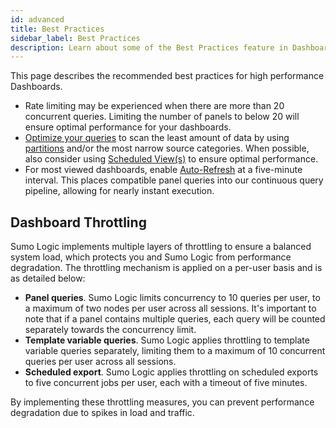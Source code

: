 ```yaml
---
id: advanced
title: Best Practices
sidebar_label: Best Practices
description: Learn about some of the Best Practices feature in Dashboard usage.
---
```


This page describes the recommended best practices for high performance Dashboards.

- Rate limiting may be experienced when there are more than 20 concurrent queries. Limiting the number of panels to below 20 will ensure optimal performance for your dashboards. 
- [Optimize your queries](/docs/search/optimize-search-performance/) to scan the least amount of data by using [partitions](/docs/search/optimize-search-partitions/) and/or the most narrow source categories. When possible, also consider using [Scheduled View(s)](/docs/manage/scheduled-views/) to ensure optimal performance.
- For most viewed dashboards, enable [Auto-Refresh](/docs/dashboards/about/#auto-refresh) at a five-minute interval. This places compatible panel queries into our continuous query pipeline, allowing for nearly instant execution.

## Dashboard Throttling

Sumo Logic implements multiple layers of throttling to ensure a balanced system load, which protects you and Sumo Logic from performance degradation. The throttling mechanism is applied on a per-user basis and is as detailed below:

- **Panel queries**. Sumo Logic limits concurrency to 10 queries per user, to a maximum of two nodes per user across all sessions. It's important to note that if a panel contains multiple queries, each query will be counted separately towards the concurrency limit.
- **Template variable queries**. Sumo Logic applies throttling to template variable queries separately, limiting them to a maximum of 10 concurrent queries per user across all sessions.
- **Scheduled export**. Sumo Logic applies throttling on scheduled exports to five concurrent jobs per user, each with a timeout of five minutes.

By implementing these throttling measures, you can prevent performance degradation due to spikes in load and traffic.
